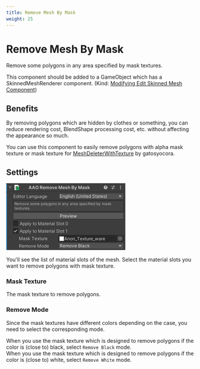 ```yaml
---
title: Remove Mesh By Mask
weight: 25
---
```


# Remove Mesh By Mask

Remove some polygons in any area specified by mask textures.

This component should be added to a GameObject which has a SkinnedMeshRenderer component. (Kind: [Modifying Edit Skinned Mesh Component](../../component-kind/edit-skinned-mesh-components#modifying-component))

## Benefits

By removing polygons which are hidden by clothes or something, you can reduce rendering cost, BlendShape processing cost, etc. without affecting the appearance so much.

You can use this component to easily remove polygons with alpha mask texture or mask texture for [MeshDeleterWithTexture] by gatosyocora.

[MeshDeleterWithTexture]: https://github.com/gatosyocora/MeshDeleterWithTexture

## Settings

![component.png](component.png)

You'll see the list of material slots of the mesh.
Select the material slots you want to remove polygons with mask texture.

### Mask Texture

The mask texture to remove polygons.

### Remove Mode

Since the mask textures have different colors depending on the case, you need to select the corresponding mode.

When you use the mask texture which is designed to remove polygons if the color is (close to) black, select `Remove Black` mode.\
When you use the mask texture which is designed to remove polygons if the color is (close to) white, select `Remove White` mode.

